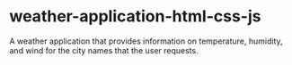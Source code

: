# weather-application-html-css-js

A weather application that provides information on temperature, humidity, and wind for the city names that the user requests. 
